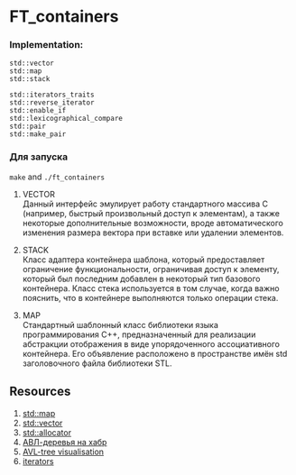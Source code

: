 # FT_containers
### Implementation:
```
std::vector
std::map
std::stack  
```
```
std::iterators_traits
std::reverse_iterator
std::enable_if
std::lexicographical_compare
std::pair
std::make_pair
```
### Для запуска 
``make`` and ``./ft_containers``

1. VECTOR <br>
Данный интерфейс эмулирует работу стандартного массива C (например, быстрый произвольный доступ к элементам), а также некоторые дополнительные возможности, вроде автоматического изменения размера вектора при вставке или удалении элементов.

2. STACK <br>
Класс адаптера контейнера шаблона, который предоставляет ограничение функциональности, ограничивая доступ к элементу, который был последним добавлен в некоторый тип базового контейнера. Класс стека используется в том случае, когда важно пояснить, что в контейнере выполняются только операции стека.

3. MAP <br>
Cтандартный шаблонный класс библиотеки языка программирования C++, предназначенный для реализации абстракции отображения в виде упорядоченного ассоциативного контейнера. Его объявление расположено в пространстве имён std заголовочного файла <map> библиотеки STL.

## Resources
1. [std::map](https://www.cplusplus.com/reference/map/map/?kw=map)
2. [std::vector](https://www.cplusplus.com/reference/vector/vector/)
3. [std::allocator](https://en.cppreference.com/w/cpp/memory/allocator)
4. [АВЛ-деревья на хабр](https://habr.com/ru/post/150732/)
5. [AVL-tree visualisation](https://www.cs.usfca.edu/~galles/visualization/AVLtree.html)
6. [iterators](https://www.cplusplus.com/reference/iterator/InputIterator/)
  

